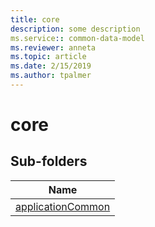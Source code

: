 ```yaml
---
title: core
description: some description
ms.service:: common-data-model
ms.reviewer: anneta
ms.topic: article
ms.date: 2/15/2019
ms.author: tpalmer
---
```


# core


## Sub-folders

|Name|
|---|
|[applicationCommon](applicationCommon/overview.md)|



